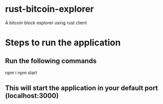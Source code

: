 # rust-bitcoin-explorer
A bitcoin block explorer using rust client

# Steps to run the application

## Run the following commands
npm i
npm start

## This will start the application in your default port (localhost:3000)